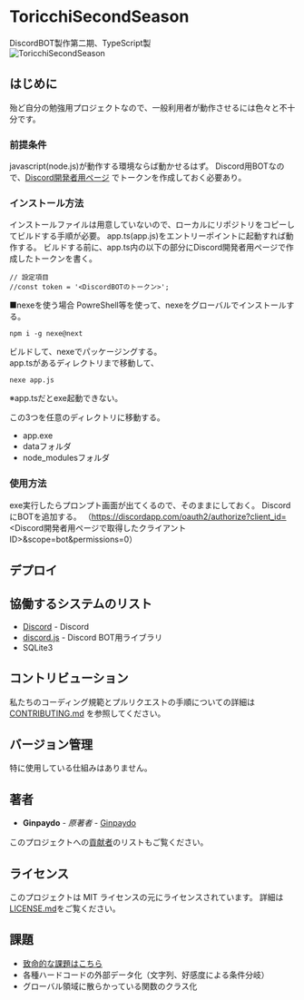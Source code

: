 # ToricchiSecondSeason
DiscordBOT製作第二期、TypeScript製  
![ToricchiSecondSeason](https://user-images.githubusercontent.com/39305262/54169110-c287ea00-44b4-11e9-80db-ceb1c9bde233.png "ToricchiSecondSeason")
## はじめに
殆ど自分の勉強用プロジェクトなので、一般利用者が動作させるには色々と不十分です。
### 前提条件
javascript(node.js)が動作する環境ならば動かせるはず。
Discord用BOTなので、[Discord開発者用ページ](https://discordapp.com/developers/applications/) でトークンを作成しておく必要あり。

### インストール方法
インストールファイルは用意していないので、ローカルにリポジトリをコピーしてビルドする手順が必要。
app.ts(app.js)をエントリーポイントに起動すれば動作する。
ビルドする前に、app.ts内の以下の部分にDiscord開発者用ページで作成したトークンを書く。
```
// 設定項目
//const token = '<DiscordBOTのトークン>';
```

■nexeを使う場合
PowreShell等を使って、nexeをグローバルでインストールする。
```
npm i -g nexe@next
```
ビルドして、nexeでパッケージングする。  
app.tsがあるディレクトリまで移動して、
```
nexe app.js
```
※app.tsだとexe起動できない。

この3つを任意のディレクトリに移動する。
* app.exe
* dataフォルダ
* node_modulesフォルダ

### 使用方法
exe実行したらプロンプト画面が出てくるので、そのままにしておく。
DiscordにBOTを追加する。
（https://discordapp.com/oauth2/authorize?client_id=<Discord開発者用ページで取得したクライアントID>&scope=bot&permissions=0）

## デプロイ
## 協働するシステムのリスト
* [Discord](https://discordapp.com/) - Discord
* [discord.js](https://discord.js.org/#/) - Discord BOT用ライブラリ
* SQLite3

## コントリビューション
私たちのコーディング規範とプルリクエストの手順についての詳細は[CONTRIBUTING.md](https://gist.github.com/PurpleBooth/b24679402957c63ec426) を参照してください。
## バージョン管理
特に使用している仕組みはありません。
## 著者
* **Ginpaydo** - *原著者* - [Ginpaydo](https://github.com/ginpaydo)  

このプロジェクトへの[貢献者](https://github.com/ginpaydo/ToricchiSecondSeason/contributors)のリストもご覧ください。
## ライセンス
このプロジェクトは MIT ライセンスの元にライセンスされています。 詳細は[LICENSE.md](LICENSE.md)をご覧ください。

## 課題
* [致命的な課題はこちら](https://github.com/ginpaydo/ToricchiSecondSeason/issues)
* 各種ハードコードの外部データ化（文字列、好感度による条件分岐）
* グローバル領域に散らかっている関数のクラス化
